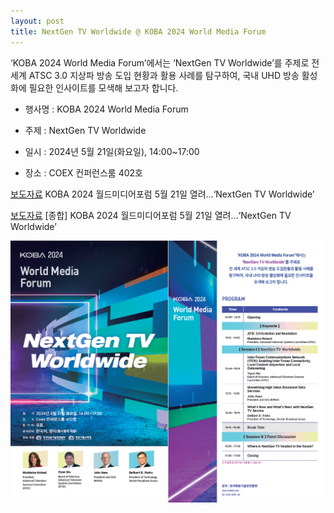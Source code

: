```yaml
---
layout: post
title: NextGen TV Worldwide @ KOBA 2024 World Media Forum
---
```


‘KOBA 2024 World Media Forum’에서는 ‘NextGen TV Worldwide’를 주제로 전 세계 ATSC 3.0 지상파 방송 도입 현황과 활용 사례를 탐구하여, 국내 UHD 방송 활성화에 필요한 인사이트를 모색해 보고자 합니다.

- 행사명 : KOBA 2024 World Media Forum

- 주제 : NextGen TV Worldwide

- 일시 : 2024년 5월 21일(화요일), 14:00~17:00

- 장소 : COEX 컨퍼런스룸 402호

[보도자료](http://journal.kobeta.com/koba-2024-%ec%9b%94%eb%93%9c%eb%af%b8%eb%94%94%ec%96%b4%ed%8f%ac%eb%9f%bc-5%ec%9b%94-21%ec%9d%bc-%ec%97%b4%eb%a0%a4nextgen-tv-worldwide/) KOBA 2024 월드미디어포럼 5월 21일 열려…‘NextGen TV Worldwide’

[보도자료](http://journal.kobeta.com/koba-2024-%ec%9b%94%eb%93%9c%eb%af%b8%eb%94%94%ec%96%b4%ed%8f%ac%eb%9f%bc-5%ec%9b%94-21%ec%9d%bc-%ec%97%b4%eb%a0%a4nextgen-tv-worldwide/) [종합] KOBA 2024 월드미디어포럼 5월 21일 열려…‘NextGen TV Worldwide’

![그림](/images/KOBA2024_WorldMediaForum.png)
